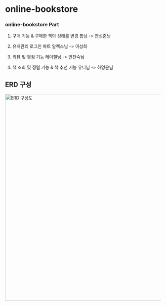# online-bookstore


### online-bookstore Part
1. 구매 기능 & 구매한 책의 상태를 변경 톰님 -> 안성준님

2. 유저관리 로그인 파트 알렉스님 -> 이성희

3. 리뷰 및 평점 기능 레이첼님 -> 안찬숙님

4. 책 조회 및 정렬 기능 & 책 추천 기능 유니님 -> 하명윤님

## ERD 구성
<img width="669" alt="ERD 구성도 " src="https://github.com/user-attachments/assets/4a55c0a6-5bd2-412b-aa36-f2b1eb44f9ab">
